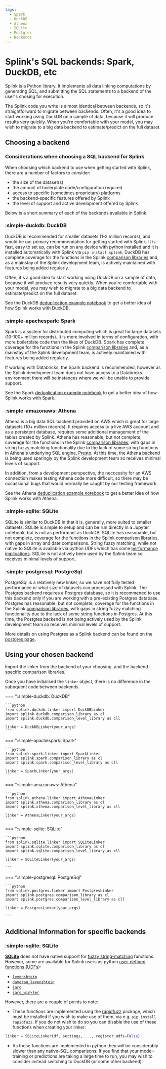 ```yaml
---
tags:
  - Spark
  - DuckDB
  - Athena
  - SQLite
  - Postgres
  - Backends
---
```


# Splink's SQL backends: Spark, DuckDB, etc

Splink is a Python library. It implements all data linking computations by generating SQL, and submitting the SQL statements to a backend of the user's chosing for execution.

The Splink code you write is almost identical between backends, so it's straightforward to migrate between backends. Often, it's a good idea to start working using DuckDB on a sample of data, because it will produce results very quickly. When you're comfortable with your model, you may wish to migrate to a big data backend to estimate/predict on the full dataset.

## Choosing a backend

### Considerations when choosing a SQL backend for Splink
When choosing which backend to use when getting started with Splink, there are a number of factors to consider:

- the size of the dataset(s)
- the amount of boilerplate code/configuration required
- access to specific (sometimes proprietary) platforms
- the backend-specific features offered by Splink
- the level of support and active development offered by Splink  

Below is a short summary of each of the backends available in Splink.

### :simple-duckdb: DuckDB

DuckDB is recommended for smaller datasets (1-2 million records), and would be our primary recommendation for getting started with Splink. It is fast, easy to set up, can be run on any device with python installed and it is installed automatically with Splink via `pip install splink`. DuckDB has complete coverage for the functions in the Splink [comparison libraries](../comparison_level_library.md) and, as a mainstay of the Splink development team, is actively maintained with features being added regularly.

Often, it's a good idea to start working using DuckDB on a sample of data, because it will produce results very quickly. When you're comfortable with your model, you may wish to migrate to a big data backend to estimate/predict on the full dataset.

See the DuckDB [deduplication example notebook](../../demos/examples/deduplicate_50k_synthetic.ipynb) to get a better idea of how Splink works with DuckDB.

### :simple-apachespark: Spark

Spark is a system for distributed computing which is great for large datasets (10-100+ million records). It is more involved in terms of configuration, with more boilerplate code than the likes of DuckDB. Spark has complete coverage for the functions in the Splink [comparison libraries](../../comparison_level_library.md) and, as a mainstay of the Splink development team, is actively maintained with features being added regularly.

If working with Databricks, the Spark backend is recommended, however as the Splink development team does not have access to a Databricks environment there will be instances where we will be unable to provide support.

See the Spark [deduplication example notebook](../../demos/examples/spark/deduplicate_1k_synthetic.ipynb) to get a better idea of how Splink works with Spark.

### :simple-amazonaws: Athena

Athena is a big data SQL backend provided on AWS which is great for large datasets (10+ million records). It requires access to a live AWS account and as a persistent database, requires some additional management of the tables created by Splink. Athena has reasonable, but not complete, coverage for the functions in the Splink [comparison libraries](../../comparison_level_library.md), with gaps in string fuzzy matching functionality due to the lack of some string functions in Athena's underlying SQL engine, [Presto](https://prestodb.io/docs/current/). At this time, the Athena backend is being used sparingly by the Splink development team so receives minimal levels of support.

In addition, from a development perspective, the neccessity for an AWS connection makes testing Athena code more difficult, so there may be occassional bugs that would normally be caught by our testing framework.

See the Athena [deduplication example notebook](../../demos/examples/athena/deduplicate_50k_synthetic.ipynb) to get a better idea of how Splink works with Athena.

### :simple-sqlite: SQLite

SQLite is similar to DuckDB in that it is, generally, more suited to smaller datasets. SQLite is simple to setup and can be run directly in a Jupyter notebook, but is not as performant as DuckDB. SQLite has reasonable, but not complete, coverage for the functions in the Splink [comparison libraries](../../comparison_level_library.md), with gaps in array and date comparisons. String fuzzy matching, while not native to SQLite is available via python UDFs which has some [performance implications](#additional-information-for-specific-backends). SQLite is not actively been used by the Splink team so receives minimal levels of support.

### :simple-postgresql: PostgreSql

PostgreSql is a relatively new linker, so we have not fully tested performance or what size of datasets can processed with Splink. The Postgres backend requires a Postgres database, so it is recommened to use this backend only if you are working with a pre-existing Postgres database. Postgres has reasonable, but not complete, coverage for the functions in the Splink [comparison libraries](../../comparison_level_library.md), with gaps in string fuzzy matching functionality due to the lack of some string functions in Postgres. At this time, the Postgres backend is not being actively used by the Splink development team so receives minimal levels of support.

More details on using Postgres as a Splink backend can be found on the [postgres page](./postgres.md).

## Using your chosen backend

Import the linker from the backend of your choosing, and the backend-specific comparison libraries.

Once you have initialised the `linker` object, there is no difference in the subequent code between backends.

=== ":simple-duckdb: DuckDB"

    ```python
    from splink.duckdb.linker import DuckDBLinker
    import splink.duckdb.comparison_library as cl
    import splink.duckdb.comparison_level_library as cll

    linker = DuckDBLinker(your_args)
    ```

=== ":simple-apachespark: Spark"

    ```python
    from splink.spark.linker import SparkLinker
    import splink.spark.comparison_library as cl
    import splink.spark.comparison_level_library as cll

    linker = SparkLinker(your_args)
    ```

=== ":simple-amazonaws: Athena"

    ```python
    from splink.athena.linker import AthenaLinker
    import splink.athena.comparison_library as cl
    import splink.athena.comparison_level_library as cll

    linker = AthenaLinker(your_args)
    ```

=== ":simple-sqlite: SQLite"

    ```python
    from splink.sqlite.linker import SQLiteLinker
    import splink.sqlite.comparison_library as cl
    import splink.sqlite.comparison_level_library as cll

    linker = SQLiteLinker(your_args)

    ```

=== ":simple-postgresql: PostgreSql"

    ```python
    from splink.postgres.linker import PostgresLinker
    import splink.postgres.comparison_library as cl
    import splink.postgres.comparison_level_library as cll

    linker = PostgresLinker(your_args)

    ```



## Additional Information for specific backends

### :simple-sqlite: SQLite

[**SQLite**](https://www.sqlite.org/index.html) does not have native support for [fuzzy string-matching](../comparisons/comparators.md) functions.
However, some are available for Splink users as python [user-defined functions (UDFs)](../dev_guides/udfs.html#sqlite):

* [`levenshtein`](../../comparison_level_library.html#splink.comparison_level_library.LevenshteinLevelBase)
* [`damerau_levenshtein`](../../comparison_level_library.html#splink.comparison_level_library.DamerauLevenshteinLevelBase)
* [`jaro`](../../comparison_level_library.html#splink.comparison_level_libraryJaroLevelBase)
* [`jaro_winkler`](../../comparison_level_library.html#splink.comparison_level_library.JaroWinklerLevelBase)

However, there are a couple of points to note:

* These functions are implemented using the [rapidfuzz](https://maxbachmann.github.io/RapidFuzz/) package, which must be installed if you wish to make use of them, via e.g. `pip install rapidfuzz`. If you do not wish to do so you can disable the use of these functions when creating your linker:
```py
linker = SQLiteLinker(df, settings, ..., register_udfs=False)
```
* As these functions are implemented in python they will be considerably slower than any native-SQL comparisons. If you find that your model-training or predictions are taking a large time to run, you may wish to consider instead switching to DuckDB (or some other backend).
